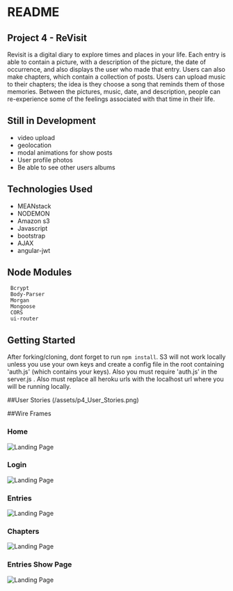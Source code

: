 # README

## Project 4 - ReVisit
Revisit is a digital diary to explore times and places in your life. Each entry is able to contain a picture, with a description of the picture, the date of occurrence, and also displays the user who made that entry. Users can also make chapters, which contain a collection of posts. Users can upload music to their chapters; the idea is they choose a song that reminds them of those memories. Between the pictures, music, date, and description, people can re-experience some of the feelings associated with that time in their life.

## Still in Development
* video upload
* geolocation
* modal animations for show posts
* User profile photos
* Be able to see other users albums

## Technologies Used
* MEANstack
* NODEMON
* Amazon s3
* Javascript
* bootstrap
* AJAX
* angular-jwt

##  Node Modules
	 Bcrypt
	 Body-Parser
	 Morgan
	 Mongoose
	 CORS
	 ui-router
	 
## Getting Started
After forking/cloning, dont forget to run `npm install`. S3 will not work locally unless you use your own keys and create a config file in the root containing 'auth.js' (which contains your keys). Also you must require 'auth.js' in the server.js . Also must replace all heroku urls with the localhost url where you will be running locally.

##User Stories
(/assets/p4_User_Stories.png)


##Wire Frames

### Home
![Landing Page](/assets/home.JPG)

### Login
![Landing Page](/assets/login.JPG)

### Entries
![Landing Page](/assets/entriesform.JPG)

### Chapters
![Landing Page](/assets/chapterform.JPG)

### Entries Show Page
![Landing Page](/assets/postsshow.JPG)



